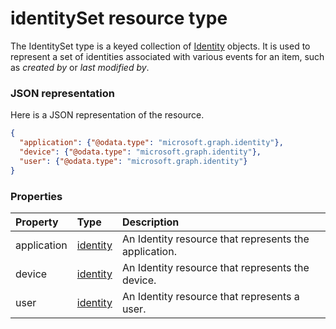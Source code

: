 # identitySet resource type

The IdentitySet type is a keyed collection of [Identity](identity.md) objects. It is used to represent a set of identities associated with various events for an item, such as _created by_ or _last modified by_.  

### JSON representation

Here is a JSON representation of the resource.

<!-- {
  "blockType": "resource",
  "optionalProperties": [

  ],
  "@odata.type": "microsoft.graph.identityset"
}-->

```json
{
  "application": {"@odata.type": "microsoft.graph.identity"},
  "device": {"@odata.type": "microsoft.graph.identity"},
  "user": {"@odata.type": "microsoft.graph.identity"}
}

```
### Properties
| Property	   | Type	|Description|
|:---------------|:--------|:----------|
|application|[identity](identity.md)|An Identity resource that represents the application.|
|device|[identity](identity.md)|An Identity resource that represents the device.|
|user|[identity](identity.md)|An Identity resource that represents a user.|

<!-- uuid: 8fcb5dbc-d5aa-4681-8e31-b001d5168d79
2015-10-25 14:57:30 UTC -->
<!-- {
  "type": "#page.annotation",
  "description": "identitySet resource",
  "keywords": "",
  "section": "documentation",
  "tocPath": ""
}-->